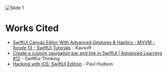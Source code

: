 ![Slide 1](https://github.com/andrewicus2/druze/assets/76884812/6cc2fd9b-7f09-4db5-96df-9bdf1a911590)

# Works Cited
- [SwiftUI Canvas Editor With Advanced Gestures & Haptics - MVVM - Xcode 13 - SwiftUI Tutorials](https://youtu.be/zvdHmnp8sLA) - Kavsoft
- [Create a custom navigation bar and link in SwiftUI | Advanced Learning #12](https://www.youtube.com/watch?v=aIDT4uuMLHc) - Swiftful Thinking
- [Hacking with iOS: SwiftUI Edition](https://www.hackingwithswift.com/books/ios-swiftui) - Paul Hudson


